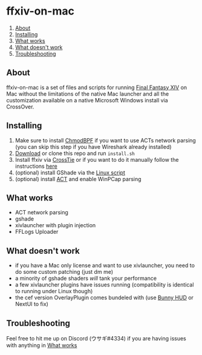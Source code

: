 # ffxiv-on-mac 

1. [About](#about)
1. [Installing](#installing)
1. [What works](#what-works)
1. [What doesn't work](#what-doesnt-work)
1. [Troubleshooting](#troubleshooting)

## About

ffxiv-on-mac is a set of files and scripts for running [Final Fantasy XIV](http://www.finalfantasyxiv.com/) on Mac without the limitations of the native Mac launcher and all the customization available on a native Microsoft Windows install via CrossOver.

## Installing

1. Make sure to install [ChmodBPF](https://github.com/marzent/ffxiv-on-mac/raw/main/ChmodBPF/Install%20ChmodBPF.pkg) if you want to use ACTs network parsing (you can skip this step if you have Wireshark already installed)
1. [Download](https://github.com/marzent/ffxiv-on-mac/archive/refs/heads/main.zip) or clone this repo and run `install.sh`
1. Install ffxiv via [CrossTie](https://github.com/marzent/ffxiv-on-mac/raw/main/Final%20Fantasy%20XIV%20Online.tie) or if you want to do it manually follow the instructions [here](https://www.reddit.com/r/macgaming/comments/pr48pk/ff14_mac_client_vs_crossover_21s_huge_increaase/)
1. (optional) install GShade via the [Linux script](https://github.com/HereInPlainSight/gshade_installer/archive/refs/heads/master.zip)
1. (optional) install [ACT](https://advancedcombattracker.com/download.php) and enable WinPCap parsing

## What works

* ACT network parsing
* gshade
* xivlauncher with plugin injection
* FFLogs Uploader

## What doesn't work

* if you have a Mac only license and want to use xivlauncher, you need to do some custom patching (just dm me)
* a minority of gshade shaders *will* tank your performance
* a few xivlauncher plugins have issues running (compatibility is identical to running under Linux though)
* the cef version OverlayPlugin comes bundeled with (use [Bunny HUD](https://github.com/marzent/Bunny-HUD) or NextUI to fix)

## Troubleshooting

Feel free to hit me up on Discord (ウサギ#4334) if you are having issues with anything in [What works](#what-works)
